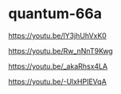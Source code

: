 # quantum-66a

<https://youtu.be/lY3jhUhVxK0>

<https://youtu.be/Rw_nNnT9Kwg>

<https://youtu.be/_akaRhsx4LA>

<https://youtu.be/-UlxHPIEVqA>

